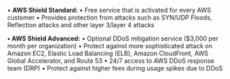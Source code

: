 • **AWS Shield Standard:**
• Free service that is activated for every AWS customer
• Provides protection from attacks such as SYN/UDP Floods, Reflection attacks and other layer 3/layer 4 attacks

**• AWS Shield Advanced:**
• Optional DDoS mitigation service ($3,000 per month per organization)
• Protect against more sophisticated attack on Amazon EC2, Elastic Load Balancing (ELB), Amazon CloudFront, AWS Global Accelerator, and Route 53
• 24/7 access to AWS DDoS response team (DRP)
• Protect against higher fees during usage spikes due to DDoS